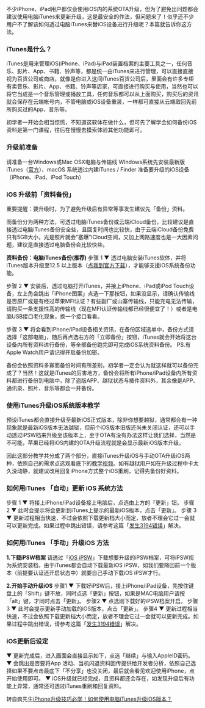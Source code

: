 不少iPhone、iPad用户都仅会使用iOS内的系统OTA升级，但为了避免出问题都会建议使用电脑iTunes来更新升级，这是最安全的作法，但问题来了！似乎还不少用户不了解该如何透过电脑iTunes来替iOS设备进行升级呢？本篇就告诉你这方法。

### iTunes是什么？
iTunes是用来管理iOS(iPhone、iPad)与iPad装置档案的主要工具之一，任何音乐、影片、App、书籍、铃声等，都是统一由iTunes来进行管理，可以直接直接视为百货公司或商店，就像是你进入这间iTunes百货公司后，里面会有许多专柜有卖音乐、影片、App、书籍、铃声等店家，可直接进行购买与使用，当然也可以将它当成是一个音乐管理或播放工具，任何音乐都可以从上面购买，购买后的资讯就会保存在云端帐号内，不管电脑或iOS设备重装，一样都可直接从云端取回先前所购买过的App、音乐等。

初学者一开始会相当惊慌，不知道这软体在做什么，但可先了解学会如何备份iOS资料是第一门课程，往后在慢慢去摸索体验其他功能即可。

### 升级前准备
请准备一台Windows或Mac OSX电脑与传输线
WIndows系统先安装最新版iTunes（[官方](https://www.apple.com/tw/itunes/download/)）、macOS 系统透过内建iTunes / Finder
准备要升级的iOS设备（iPhone、iPad、iPod Touch）

### iOS 升级前「资料备份」
重要提醒：要升级时，为了避免升级后有异常等事发生建议先「备份」资料。


而备份分为两种方法，可透过电脑iTunes备份或云端iCloud备份，比较建议是直接透过电脑iTunes备份安全些，且回复时间也比较快，由于云端iCloud备份免费只有5GB大小，光是照片就会”塞爆”iCloud空间，又加上网路速度也是一大因素问题，建议是直接透过电脑备份会比较快些。

**资料备份：电脑iTunes备份(推荐)**
步骤 1
▼ 透过电脑安装iTunes软体，并将iTunes版本升级至12.5 以上版本（[点我到官方下载](http://www.apple.com/tw/itunes/download/)），才能够支援iOS系统备份功能。

步骤 2
▼ 安装后，透过电脑打开iTunes，并接上iPhone、iPad或iPod Touch设备，左上角会跳出「iPhone图案」点选一下那按钮，如果没显示，请确认传输线是否原厂或是有经过苹果MFI认证？有些副厂或山寨传输线，只能充电无法传输，请购买一条支援性高的传输线（现在MFI认证传输线都已经很便宜了！）或者是电脑USB接口老化现象，换一个接口看看。

步骤 3
▼ 将会看到iPhone/iPad设备相关资讯，在备份区域选单中，备份方式请选择「这部电脑」，随后再点选右方的「立即备份」按钮，iTunes就会开始将这台设备内所有资料进行备份，等全部备份跑完即可完成iOS系统资料备份。 PS.有Apple Watch用户请记得开启备份加密。

备份会依照资料多寡而备份时间有所差别，初学者一定会认为就这样就可以备份完成了？当然！这就是iTunes的厉害地方，备份会将所有iPhone/iPad设备内所有资料都进行备份到电脑中，除了盗版APP、越狱状态与插件资料外，其余像是APP、通讯录、照片、音乐等都会一并备份。

### 使用iTunes升级iOS系统版本教学
预设iTunes都会直接升级至最新iOS正式版本，除非你想要越狱，通常都会有一种现象就是最新iOS版本无法越狱，但前个iOS版本旧版还尚未关闭认证，还可以手动透过iPSW档来升级至该版本上，至于OTA有没有办法这样让我们选择，当然是不可能，苹果已经将iOS内建的OTA升级流程就是会显示最新iOS版本升级。

因此这部分教学共分成了两个部分，直接iTunes升级iOS与手动OTA升级iOS两种，依照自己的需求点选观看底下的[教学视频](https://youtu.be/yx-qFS4bI-Y?si=GeNg0183KnuW_Qy2)。如有越狱用户如在升级过程中卡太久没动静，就建议改用回复iPhone方式整个iOS重刷，记得先备份好资料。

### 如何用iTunes  「自动」更新 iOS 系统方法
步骤 1
▼ 将接上iPhone/iPad设备接上电脑后，点选由上方的「更新」钮。
步骤 2
▼ 此时会提示将会更新到iTunes上提示的最新iOS版本，点击「更新」。
步骤 3
▼ 更新过程相当快速，不过会依照下载更新档大小而定，放者不理会它过一会就可以更新完成。如果过程中跳出错误，请参考这篇「[发生3194错误](https://mrmad.com.tw/ios-itunes-3194-3014-3004-error)」解决。

### 如何用iTunes 「手动」升级iOS 方法
**1.下载iPSW档案**
请透过「[iOS iPSW](https://mrmad.com.tw/category/%E4%B8%8B%E8%BC%89/ios%E9%9F%8C%E9%AB%94%E4%B8%8B%E8%BC%89)」下载想要升级的iPSW档案，可将iPSW视为系统安装档，由于iTunes都会自动下载最新iOS iPSW，如我们要降回前一个版本（前提要认证还开启状态中）就要自己手动下载iOS iPSW才行。

**2.开始手动升级iOS**
步骤1
▼ 下载好iPSW后，接上iPhone/iPad设备，先按住键盘上的「Shift」键不放，同时点选「更新」按钮，如果是MAC电脑用户请按「alt」键，才同时点击「更新」。
步骤2
▼ 点选刚下载好的iPSW档案开启。
步骤3
▼ 此时会提示更新手动加载的iOS版本，点击「更新」。
步骤4
▼ 更新过程相当快速，不过会依照下载更新档大小而定，放者不理会它过一会就可以更新完成。如果过程中跳出错误，请参考这篇「[发生3194错误](https://mrmad.com.tw/ios-itunes-3194-3014-3004-error)」解决。

### iOS更新后设定
▼ 更新完成后，进入画面会直接显示如下，点选「继续」与输入AppleID密码。
▼ 会跳出是否要将App 活动、当机闪退资料回传提供给开发者分析，依照自己选择如果不要点击最底下「不分享」也没关闭，最后就会看见欢迎使用iPhone，点开始使用即可。
▼ iOS升级就已经完成，且资料都还会存在，如发现升级后有功能上异常，通常还可透过iTunes重刷和回复资料。

转自疯先生[iPhone升级技巧必学！如何使用电脑iTunes升级iOS版本？](https://mrmad.com.tw/itunes-update-ios)
